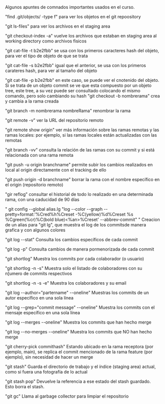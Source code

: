 Algunos apuntes de comnados importantes usados en el curso.

"find .git/objects/ -type f"
para ver los objetos en el git repoository
  
"git ls-files"
para ver los archivos en el staging area

"git checkout-index -a"
vuelve los archivos que estaban en staging area al working directory como archivos fisicos

"git cat-file -t b2e2fbb" 
se usa con los primeros caracteres hash del objeto, para ver el tipo de objeto de que se trata

"git cat-file -s b2e2fbb"
igual que el anterior, se usa con los primeros carateres hash, para ver al tamaño del objeto

"git cat-file -p b2e2fbb"
en este caso, se puede ver el cnotenido del objeto. Si se trata de un objeto commit se ve que esta compuesto por un objeto tree, este tree, a su vez puede ser consultado colocando el mismo comando, pero solo cambiando su hash
"git checkout -b nombrerama"
crea y cambia a la rama creada

"git branch -m nombrerama nombreRama"
renombrar la rama 

"git remote -v"
ver la URL del repositorio remoto

"git remote show origin"
ver más información sobre las ramas remotas y las ramas locales: por ejemplo, si las ramas locales están actualizadas con las remotas

"git branch -vv"
consulta la relación de las ramas con su commit y si está relacionada con una rama remota

"git push -u origin branchname"
permite subir los cambios realizados en local al origin directamente con el tracking de ello

"git push origin -d branchname"
borrar la rama con el nombre específico en el origin (repositorio remoto) 

"gir reflog"
consultar el historial de todo lo realizado en una determinada rama, con una caducidad de 90 días

" git config --global alias.lg "log --color --graph --pretty=format:'%Cred%h%Creset -%C(yellow)%d%Creset %s %Cgreen(%cr)%C(bold blue)<%an>%Creset' --abbrev-commit" "
Creacion de un alias para "git lg", que muestra el log de los commitsde manera grafica y con algunos colores 

"git log --stat"
Consulta los cambios específicos de cada commit

"git log -p"
Consulta cambios de manera pormenorizada de cada commit

"git shortlog"
Muestra los commits por cada colaborador (o usuario)

"git shortlog -n -s"
Muestra solo el listado de colaboradores con su n[umero de commits respectivos

"git shortlog -n -s -e"
Muestra los colaboradores y su email

"git log --author="partername" --oneline"
Muestras los commits de un autor específico en una sola línea

"git log --grep="commit message" --oneline"
Muestra los commits con el mensaje específico en una sola línea

"git log --merges --oneline"
Muestra los commits que han hecho merge

"git log --no-merges --oneline"
Muestra los commits que NO han hecho merge

"git cherry-pick commithash"
Estando ubicado en la rama receptora (por ejemplo, main), se replica el commit mencionado de la rama feature (por ejemplo), sin necesidad de hacer un merge

"git stash"
Guarda el directorio de trabajo y el índice (staging area) actual, como si fuera una fotografía de lo actual

"git stash pop"
Devuelve la referencia a ese estado del stash guardado. Esto borra el stash.

"git gc"
Llama al garbage collector para limpiar el repositorio


